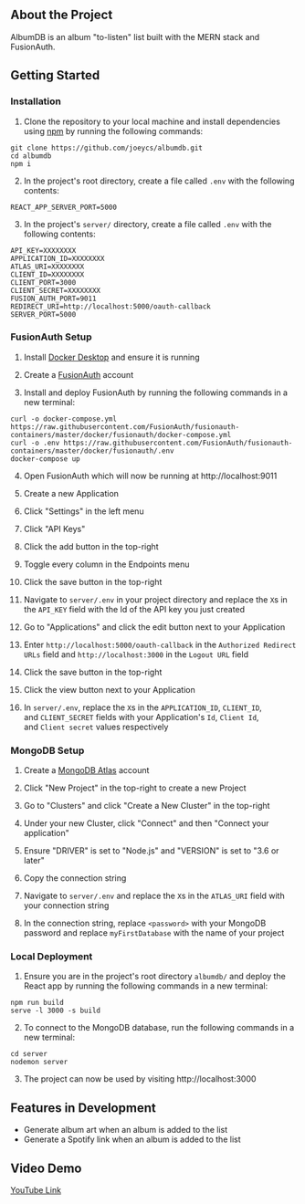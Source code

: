 ## About the Project

AlbumDB is an album "to-listen" list built with the MERN stack and FusionAuth.

## Getting Started

### Installation

1. Clone the repository to your local machine and install dependencies using [npm](https://www.npmjs.com/) by running the following commands:

```shell
git clone https://github.com/joeycs/albumdb.git
cd albumdb
npm i
```

2. In the project's root directory, create a file called `.env` with the following contents:

```
REACT_APP_SERVER_PORT=5000
```

3. In the project's `server/` directory, create a file called `.env` with the following contents:

```
API_KEY=XXXXXXXX
APPLICATION_ID=XXXXXXXX
ATLAS_URI=XXXXXXXX
CLIENT_ID=XXXXXXXX
CLIENT_PORT=3000
CLIENT_SECRET=XXXXXXXX
FUSION_AUTH_PORT=9011
REDIRECT_URI=http://localhost:5000/oauth-callback
SERVER_PORT=5000
```

### FusionAuth Setup

1. Install [Docker Desktop](https://docker.com/products/docker-desktop) and ensure it is running

2. Create a [FusionAuth](https://fusionauth.io/) account

3. Install and deploy FusionAuth by running the following commands in a new terminal:

```shell
curl -o docker-compose.yml https://raw.githubusercontent.com/FusionAuth/fusionauth-containers/master/docker/fusionauth/docker-compose.yml
curl -o .env https://raw.githubusercontent.com/FusionAuth/fusionauth-containers/master/docker/fusionauth/.env
docker-compose up
```

4. Open FusionAuth which will now be running at http://localhost:9011

5. Create a new Application

6. Click "Settings" in the left menu

7. Click "API Keys"

8. Click the add button in the top-right

9. Toggle every column in the Endpoints menu

10. Click the save button in the top-right

11. Navigate to `server/.env` in your project directory and replace the `X`s in the `API_KEY` field with the Id of the API key you just created

12. Go to "Applications" and click the edit button next to your Application

13. Enter `http://localhost:5000/oauth-callback` in the `Authorized Redirect URLs` field and `http://localhost:3000` in the `Logout URL` field

14. Click the save button in the top-right

15. Click the view button next to your Application

16. In `server/.env`, replace the `X`s in the `APPLICATION_ID`, `CLIENT_ID`, and `CLIENT_SECRET` fields with your Application's `Id`, `Client Id`, and `Client secret` values respectively

### MongoDB Setup

1. Create a [MongoDB Atlas](https://www.mongodb.com/cloud/atlas) account

2. Click "New Project" in the top-right to create a new Project

3. Go to "Clusters" and click "Create a New Cluster" in the top-right

4. Under your new Cluster, click "Connect" and then "Connect your application"

5. Ensure "DRIVER" is set to "Node.js" and "VERSION" is set to "3.6 or later"

6. Copy the connection string

7. Navigate to `server/.env` and replace the `X`s in the `ATLAS_URI` field with your connection string

8. In the connection string, replace `<password>` with your MongoDB password and replace `myFirstDatabase` with the name of your project

### Local Deployment

1. Ensure you are in the project's root directory `albumdb/` and deploy the React app by running the following commands in a new terminal:

```shell
npm run build
serve -l 3000 -s build
```

2. To connect to the MongoDB database, run the following commands in a new terminal:

```shell
cd server
nodemon server
```

3. The project can now be used by visiting http://localhost:3000

## Features in Development

* Generate album art when an album is added to the list
* Generate a Spotify link when an album is added to the list

## Video Demo

[YouTube Link](https://www.youtube.com/watch?v=kHSIckKIGWA)